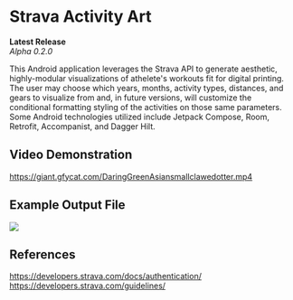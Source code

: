 # Strava Activity Art
**Latest Release** <br>
*Alpha 0.2.0*

This Android application leverages the Strava API to generate aesthetic, highly-modular visualizations of athelete's workouts fit for digital printing. The user may choose which years, months, activity types, distances, and gears to visualize from and, in future versions, will customize the conditional formatting styling of the activities on those same parameters. Some Android technologies utilized include Jetpack Compose, Room, Retrofit, Accompanist, and Dagger Hilt. 

## Video Demonstration
[https://giant.gfycat.com/DaringGreenAsiansmallclawedotter.mp4 
](https://giant.gfycat.com/DaringGreenAsiansmallclawedotter.mp4)

## Example Output File
<img src="https://github.com/Tyler-Lopez/StravaActivityArt/blob/main/media/ExportedImage_1.png?raw=true">

## References
https://developers.strava.com/docs/authentication/<br>
https://developers.strava.com/guidelines/<br>
